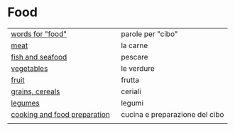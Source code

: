 # Food 

<table>
<tr>
<td width="50%"><a href="food-words.html">words for "food"</a></td>
<td>parole per "cibo"</td>
</tr>
<tr>
<td width="50%"><a href="food-meat.html">meat</a></td>
<td>la carne</td>
</tr>
<tr>
<td width="50%"><a href="food-fish.html">fish and seafood</a></td>
<td>pescare</td>
</tr>
<tr>
<td width="50%"><a href="food-vegetables.html">vegetables</a></td>
<td>le verdure</td>
</tr>
<tr>
<td width="50%"><a href="food-fruit.html">fruit</a></td>
<td>frutta</td>
</tr>
<tr>
<td width="50%"><a href="food-cereals.html">grains, cereals</a></td>
<td>ceriali</td>
</tr>
<tr>
<td width="50%"><a href="food-legumes.html">legumes</a></td>
<td>legumi</td>
</tr>
<tr>
<td width="50%"><a href="food-cooking.html">cooking and food preparation</a></td>
<td>cucina e preparazione del cibo</td>
</tr>
<tr>
<td width="50%"><a href="food-.html"></a></td>
<td></td>
</tr>
</table>
